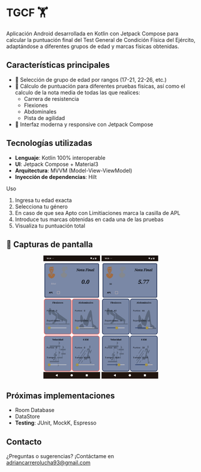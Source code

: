 # TGCF 🏋️
Aplicación Android desarrollada en Kotlin con Jetpack Compose para calcular la puntuación final del Test General de Condición Física del Ejército, adaptándose a diferentes grupos de edad y marcas físicas obtenidas.

## Características principales
- 📅 Selección de grupo de edad por rangos (17-21, 22-26, etc.)
- 🏃 Cálculo de puntuación para diferentes pruebas físicas, así como el calculo de la nota media de todas las que realices:
  - Carrera de resistencia
  - Flexiones
  - Abdominales
  - Pista de agilidad
- 📱 Interfaz moderna y responsive con Jetpack Compose

## Tecnologías utilizadas
- **Lenguaje**: Kotlin 100% interoperable
- **UI**: Jetpack Compose + Material3
- **Arquitectura**: MVVM (Model-View-ViewModel)
- **Inyección de dependencias**: Hilt

Uso
1. Ingresa tu edad exacta
2. Selecciona tu género
3. En caso de que sea Apto con Limitiaciones marca la casilla de APL
4. Introduce tus marcas obtenidas en cada una de las pruebas
5. Visualiza tu puntuación total

## 📸 Capturas de pantalla

<div align="center">
  <img src="screenshots/main-screen.png" width="30%"/>
  <img src="screenshots/results-screen.png" width="30%"/> 
</div>

## Próximas implementaciones
-  Room Database
-  DataStore
- **Testing**: JUnit, MockK, Espresso

## Contacto
¿Preguntas o sugerencias? ¡Contáctame en adriancarrerolucha93@gmail.com
